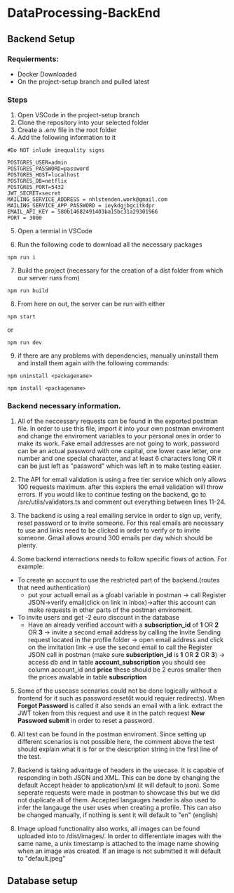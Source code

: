 # DataProcessing-BackEnd

## Backend Setup

### Requierments:

 - Docker Downloaded
 - On the project-setup branch and pulled latest
 
### Steps

1. Open VSCode in the project-setup branch
2. Clone the repository into your selected folder
3. Create a .env file in the root folder
4. Add the following information to it 

```
#Do NOT inlude inequality signs

POSTGRES_USER=admin
POSTGRES_PASSWORD=password
POSTGRES_HOST=localhost
POSTGRES_DB=netflix
POSTGRES_PORT=5432
JWT_SECRET=secret
MAILING_SERVICE_ADDRESS = nhlstenden.work@gmail.com
MAILING_SERVICE_APP_PASSWORD = ieykdgjbgcitkdpr
EMAIL_API_KEY = 580b14682491403ba15bc31a29301966
PORT = 3000
``` 
5. Open a termial in VSCode

6. Run the following code to download all the necessary packages

```
npm run i
```
7. Build the project (necessary for the creation of a dist folder from which our server runs from)
```
npm run build
```

8. From here on out, the server can be run with either
```
npm start
``` 

or 

```
npm run dev
```

9. if there are any problems with dependencies, manually uninstall them and install them again with the following commands:

```npm uninstall <packagename>```

```npm install <packagename>```

### Backend necessary information.

1. All of the neccessary requests can be found in the exported postman file. In order to use this file, import it into your own postman enviroment and change the enviroment variables to your personal ones in order to make its work. Fake email addresses are not going to work, password can be an actual password with one capital, one lower case letter, one number and one special character, and at least 6 characters long OR it can be just left as "password" which was left in to make testing easier.

2. The API for email validation is using a free tier service which only allows 100 requests maximum. after this expiers the email validation will throw errors. If you would like to continue testing on the backend, go to /src/utils/validators.ts and  comment out everything between lines 11-24. 

3. The backend is using a real emailing service in order to sign up, verify, reset password or to invite someone. For this real emails are necessary to use and links need to be clicked in order to verify or to invite someone. Gmail allows around 300 emails per day which should be plenty.

4. Some backend interractions needs to follow specific flows of action. For example:
- To create an account to use the restricted part of the backend.(routes that need authentication) 
    - put your actuall email as a gloabl variable in postman -> call Register JSON->verify email(click on link in inbox)->after this account can make requests in other parts of the postman enviroment.
- To invite users and get -2 euro discount in the database
    - Have an already verified account with a __subscription_id__ of __1__ OR __2__ OR __3__ -> invite a second email address by calling the Invite Sending request located in the profile folder -> open email address and click on the invitation link -> use the second email to call the Register JSON call in postman (make sure __subscription_id__ is __1__ OR __2__ OR __3__) -> access db and in table __account_subscription__ you should see column account_id and __price__ these should be 2 euros smaller then the prices awalable in table __subscription__

5. Some of the usecase scenarios could not be done logically without a frontend for it such as password reset(it would requier redirects). When __Forgot Password__ is called it also sends an email with a link. extract the JWT token from this request and use it in the patch request __New Password submit__ in order to reset a password.

6. All test can be found in the postman enviroment. Since setting up different scenarios is not possible here, the comment above the test should explain what it is for or the description string in the first line of the test.

7. Backend is taking advantage of headers in the usecase. It is capable of responding in both JSON and XML. This can be done by changing the default Accept header to application/xml (it will default to json). Some seperate requests were made in postman to showcase this but we did not duplicate all of them.
Accepted langauges header is also used to infer the langauge the user uses when creating a profile. This can also be changed manually, if nothing is sent it will default to "en" (english)

8. Image upload functionality also works, all images can be found uploaded into to /dist/images/. In order to differentiate images with the same name, a unix timestamp is attached to the image name showing when an image was created. If an image is not submitted it will default to "default.jpeg"


 

## Database setup